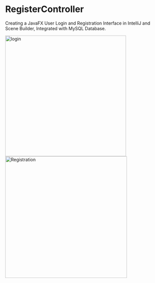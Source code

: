 # RegisterController
Creating a JavaFX User Login and Registration Interface in IntelliJ and Scene Builder, Integrated with MySQL Database.

<img width="385" alt="login" src="https://user-images.githubusercontent.com/96840701/231894503-761b78eb-1c9f-4df2-afe4-0fe1b7db600f.png">








<img width="388" alt="Registration" src="https://user-images.githubusercontent.com/96840701/231894518-34a204b1-9816-4ba2-aa44-b58d7b40d924.png">
